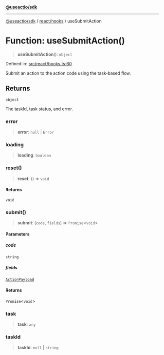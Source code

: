 [**@useactio/sdk**](../../../README.md)

***

[@useactio/sdk](../../../modules.md) / [react/hooks](../README.md) / useSubmitAction

# Function: useSubmitAction()

> **useSubmitAction**(): `object`

Defined in: [src/react/hooks.ts:60](https://github.com/useactio/sdk/blob/05c3f60504530bc924eb1866a55e5825e99fa486/src/react/hooks.ts#L60)

Submit an action to the action code using the task-based flow.

## Returns

`object`

The taskId, task status, and error.

### error

> **error**: `null` \| `Error`

### loading

> **loading**: `boolean`

### reset()

> **reset**: () => `void`

#### Returns

`void`

### submit()

> **submit**: (`code`, `fields`) => `Promise`\<`void`\>

#### Parameters

##### code

`string`

##### fields

[`ActionPayload`](../../../client/type-aliases/ActionPayload.md)

#### Returns

`Promise`\<`void`\>

### task

> **task**: `any`

### taskId

> **taskId**: `null` \| `string`
